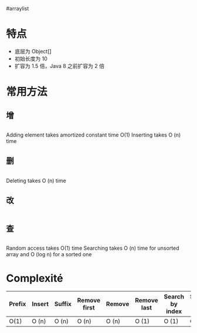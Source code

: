 #arraylist 

# 特点

- 底层为 Object[]
- 初始长度为 10
- 扩容为 1.5 倍，Java 8 之前扩容为 2 倍

# 常用方法

## 增

```Java

```

Adding element takes amortized constant time O(1)
Inserting takes O (n) time

## 删

```Java

```

Deleting takes O (n) time

## 改

```Java

```

## 查

```Java

``` 

Random access takes O(1) time
Searching takes O (n) time for unsorted array and O (log n) for a sorted one

# Complexité

| Prefix | Insert | Suffix | Remove first | Remove | Remove last | Search by index | Search by value |
| ------ | ------ | ------ | ------------ | ------ | ----------- | --------------- | --------------- |
| O(1)   | O (n)  | O (n)  | O (n)        | O (n)  | O (1)       | O (1)           | O (n)           | 
